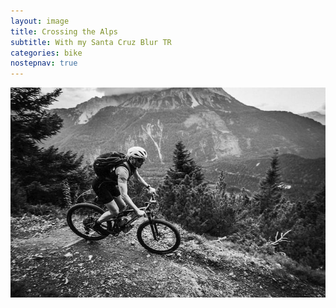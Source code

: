 ```yaml
---
layout: image
title: Crossing the Alps
subtitle: With my Santa Cruz Blur TR
categories: bike
nostepnav: true
---
```

<div class="breakout">
<img alt="" src="/i/cross-the-alps.jpg" />
</div>
